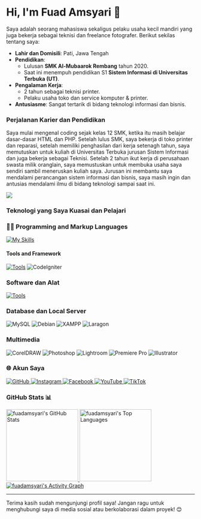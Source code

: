 # Hi, I'm Fuad Amsyari 👋


Saya adalah seorang mahasiswa sekaligus pelaku usaha kecil mandiri yang juga bekerja sebagai teknisi dan freelance fotografer. Berikut sekilas tentang saya:

- **Lahir dan Domisili**: Pati, Jawa Tengah  
- **Pendidikan**:  
  - Lulusan **SMK Al-Mubaarok Rembang** tahun 2020.  
  - Saat ini menempuh pendidikan S1 **Sistem Informasi di Universitas Terbuka (UT)**.  
- **Pengalaman Kerja**:  
  - 2 tahun sebagai teknisi printer.  
  - Pelaku usaha toko dan service komputer & printer.  
- **Antusiasme**: Sangat tertarik di bidang teknologi informasi dan bisnis.

### Perjalanan Karier dan Pendidikan

Saya mulai mengenal coding sejak kelas 12 SMK, ketika itu masih belajar dasar-dasar HTML dan PHP. Setelah lulus SMK, saya bekerja di toko printer dan reparasi, setelah memiliki penghasilan dari kerja setenagh tahun, saya memutuskan untuk kuliah di Universitas Terbuka jurusan Sistem Informasi dan juga bekerja sebagai Teknisi. Setelah 2 tahun ikut kerja di perusahaan swasta milik oranglain, saya memustuskan untuk membuka usaha saya sendiri sambil meneruskan kuliah saya. Jurusan ini membantu saya mendalami perancangan sistem informasi dan bisnis, saya masih ingin dan antusias mendalami ilmu di bidang teknologi sampai saat ini.

![](https://komarev.com/ghpvc/?username=fuadamsyari&color=navy&style=for-the-badge)
<br/>

### Teknologi yang Saya Kuasai dan Pelajari

### 👨‍💻 Programming and Markup Languages


[![My Skills](https://skillicons.dev/icons?i=html,css,js,php,laravel,nodejs)](https://skillicons.dev)

#### **Tools and Framework**
[![Tools](https://skillicons.dev/icons?i=laravel,nodejs,bootstrap,tailwind,git,bash)](https://skillicons.dev)
![CodeIgniter](https://img.shields.io/badge/-CodeIgniter-EF4223?logo=codeigniter&logoColor=white)


### **Software dan Alat**
[![Tools](https://skillicons.dev/icons?i=vscode,postman,figma,stackoverflow,windows,ai)](https://skillicons.dev)

### **Database dan Local Server**
<p align="left">
  <img src="https://img.shields.io/badge/-MySQL-4479A1?logo=mysql&logoColor=white" alt="MySQL">
  <img src="https://img.shields.io/badge/-Debian-A81D33?logo=debian&logoColor=white" alt="Debian">
  <img src="https://img.shields.io/badge/-XAMPP-FB7A24?logo=xampp&logoColor=white" alt="XAMPP">
  <img src="https://img.shields.io/badge/-Laragon-0E83CD?logo=windows&logoColor=white" alt="Laragon">
</p>

### **Multimedia**
<p align="left">
  <img src="https://img.shields.io/badge/-CorelDRAW-46A02A?logo=coreldraw&logoColor=white" alt="CorelDRAW">
  <img src="https://img.shields.io/badge/-Photoshop-31A8FF?logo=adobephotoshop&logoColor=white" alt="Photoshop">
  <img src="https://img.shields.io/badge/-Lightroom-31A8FF?logo=adobelightroom&logoColor=white" alt="Lightroom">
  <img src="https://img.shields.io/badge/-Premiere%20Pro-9999FF?logo=adobepremierepro&logoColor=white" alt="Premiere Pro">
  <img src="https://img.shields.io/badge/-Illustrator-FF9A00?logo=adobeillustrator&logoColor=white" alt="Illustrator">
</p>


### 🌐 Akun Saya
<p align="left">
  <a href="https://github.com/fuadamsyari" target="_blank">
    <img src="https://img.shields.io/badge/GitHub-181717?style=for-the-badge&logo=github&logoColor=white" alt="GitHub">
  </a>
  <a href="https://www.instagram.com/fuadamsyr" target="_blank">
    <img src="https://img.shields.io/badge/Instagram-E4405F?style=for-the-badge&logo=instagram&logoColor=white" alt="Instagram">
  </a>
  <a href="https://www.facebook.com/ahmadfuadamsyari" target="_blank">
    <img src="https://img.shields.io/badge/Facebook-1877F2?style=for-the-badge&logo=facebook&logoColor=white" alt="Facebook">
  </a>
  <a href="https://www.youtube.com/FuadAmsyari" target="_blank">
    <img src="https://img.shields.io/badge/YouTube-FF0000?style=for-the-badge&logo=youtube&logoColor=white" alt="YouTube">
  </a>
  <a href="https://www.tiktok.com/@fuadamsyr" target="_blank">
    <img src="https://img.shields.io/badge/TikTok-000000?style=for-the-badge&logo=tiktok&logoColor=white" alt="TikTok">
  </a>
</p>

### GitHub Stats 📊
<a href="https://github.com/fuadamsyari">
  <img alt="fuadamsyari's GitHub Stats" src="https://denvercoder1-github-readme-stats.vercel.app/api/?username=fuadamsyari&show_icons=true&count_private=true&theme=react&hide_border=true&bg_color=1F222E&title_color=F85D7F&icon_color=F8D866" height="192px"/>
</a>
<a href="https://github.com/fuadamsyari">
  <img alt="fuadamsyari's Top Languages" src="https://github-readme-stats.vercel.app/api/top-langs/?username=fuadamsyari&langs_count=8&layout=compact&theme=react&hide_border=true&bg_color=1F222E&title_color=F85D7F&icon_color=F8D866&hide=Jupyter%20Notebook" height="192px"/>
</a>
<br/>
<a href="https://github.com/fuadamsyari">
  <img alt="fuadamsyari's Activity Graph" src="https://github-readme-activity-graph.vercel.app/graph/?username=fuadamsyari&bg_color=1F222E&color=F8D866&line=F85D7F&point=FFFFFF&hide_border=true" />
</a>

---

Terima kasih sudah mengunjungi profil saya! Jangan ragu untuk menghubungi saya di media sosial atau berkolaborasi dalam proyek! 😊
